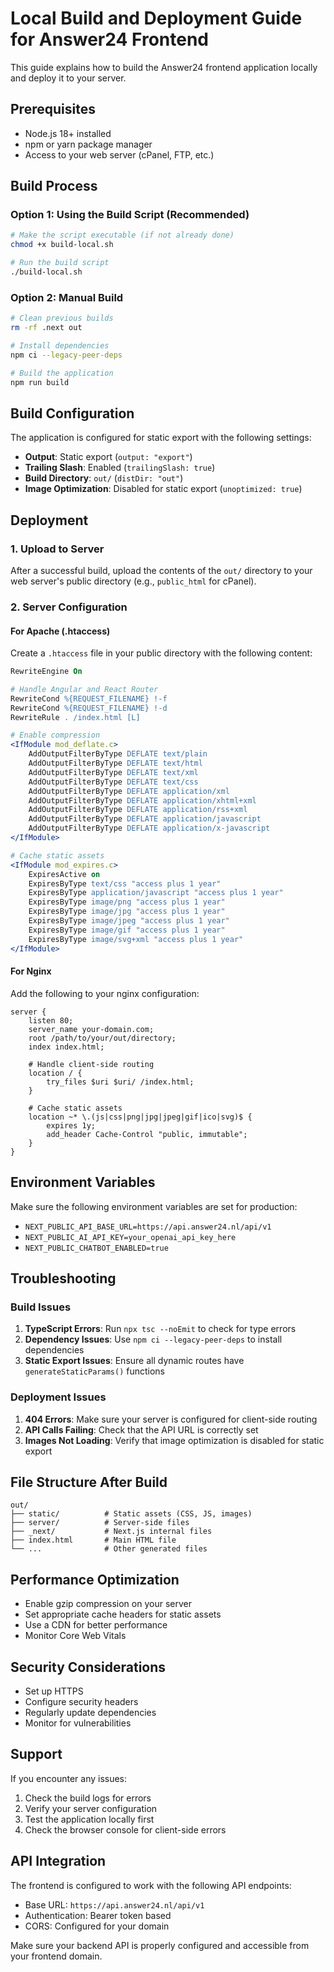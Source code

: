 # Local Build and Deployment Guide for Answer24 Frontend

This guide explains how to build the Answer24 frontend application locally and deploy it to your server.

## Prerequisites

- Node.js 18+ installed
- npm or yarn package manager
- Access to your web server (cPanel, FTP, etc.)

## Build Process

### Option 1: Using the Build Script (Recommended)

```bash
# Make the script executable (if not already done)
chmod +x build-local.sh

# Run the build script
./build-local.sh
```

### Option 2: Manual Build

```bash
# Clean previous builds
rm -rf .next out

# Install dependencies
npm ci --legacy-peer-deps

# Build the application
npm run build
```

## Build Configuration

The application is configured for static export with the following settings:

- **Output**: Static export (`output: "export"`)
- **Trailing Slash**: Enabled (`trailingSlash: true`)
- **Build Directory**: `out/` (`distDir: "out"`)
- **Image Optimization**: Disabled for static export (`unoptimized: true`)

## Deployment

### 1. Upload to Server

After a successful build, upload the contents of the `out/` directory to your web server's public directory (e.g., `public_html` for cPanel).

### 2. Server Configuration

#### For Apache (.htaccess)

Create a `.htaccess` file in your public directory with the following content:

```apache
RewriteEngine On

# Handle Angular and React Router
RewriteCond %{REQUEST_FILENAME} !-f
RewriteCond %{REQUEST_FILENAME} !-d
RewriteRule . /index.html [L]

# Enable compression
<IfModule mod_deflate.c>
    AddOutputFilterByType DEFLATE text/plain
    AddOutputFilterByType DEFLATE text/html
    AddOutputFilterByType DEFLATE text/xml
    AddOutputFilterByType DEFLATE text/css
    AddOutputFilterByType DEFLATE application/xml
    AddOutputFilterByType DEFLATE application/xhtml+xml
    AddOutputFilterByType DEFLATE application/rss+xml
    AddOutputFilterByType DEFLATE application/javascript
    AddOutputFilterByType DEFLATE application/x-javascript
</IfModule>

# Cache static assets
<IfModule mod_expires.c>
    ExpiresActive on
    ExpiresByType text/css "access plus 1 year"
    ExpiresByType application/javascript "access plus 1 year"
    ExpiresByType image/png "access plus 1 year"
    ExpiresByType image/jpg "access plus 1 year"
    ExpiresByType image/jpeg "access plus 1 year"
    ExpiresByType image/gif "access plus 1 year"
    ExpiresByType image/svg+xml "access plus 1 year"
</IfModule>
```

#### For Nginx

Add the following to your nginx configuration:

```nginx
server {
    listen 80;
    server_name your-domain.com;
    root /path/to/your/out/directory;
    index index.html;

    # Handle client-side routing
    location / {
        try_files $uri $uri/ /index.html;
    }

    # Cache static assets
    location ~* \.(js|css|png|jpg|jpeg|gif|ico|svg)$ {
        expires 1y;
        add_header Cache-Control "public, immutable";
    }
}
```

## Environment Variables

Make sure the following environment variables are set for production:

- `NEXT_PUBLIC_API_BASE_URL=https://api.answer24.nl/api/v1`
- `NEXT_PUBLIC_AI_API_KEY=your_openai_api_key_here`
- `NEXT_PUBLIC_CHATBOT_ENABLED=true`

## Troubleshooting

### Build Issues

1. **TypeScript Errors**: Run `npx tsc --noEmit` to check for type errors
2. **Dependency Issues**: Use `npm ci --legacy-peer-deps` to install dependencies
3. **Static Export Issues**: Ensure all dynamic routes have `generateStaticParams()` functions

### Deployment Issues

1. **404 Errors**: Make sure your server is configured for client-side routing
2. **API Calls Failing**: Check that the API URL is correctly set
3. **Images Not Loading**: Verify that image optimization is disabled for static export

## File Structure After Build

```
out/
├── static/          # Static assets (CSS, JS, images)
├── server/          # Server-side files
├── _next/           # Next.js internal files
├── index.html       # Main HTML file
└── ...              # Other generated files
```

## Performance Optimization

- Enable gzip compression on your server
- Set appropriate cache headers for static assets
- Use a CDN for better performance
- Monitor Core Web Vitals

## Security Considerations

- Set up HTTPS
- Configure security headers
- Regularly update dependencies
- Monitor for vulnerabilities

## Support

If you encounter any issues:

1. Check the build logs for errors
2. Verify your server configuration
3. Test the application locally first
4. Check the browser console for client-side errors

## API Integration

The frontend is configured to work with the following API endpoints:

- Base URL: `https://api.answer24.nl/api/v1`
- Authentication: Bearer token based
- CORS: Configured for your domain

Make sure your backend API is properly configured and accessible from your frontend domain.
